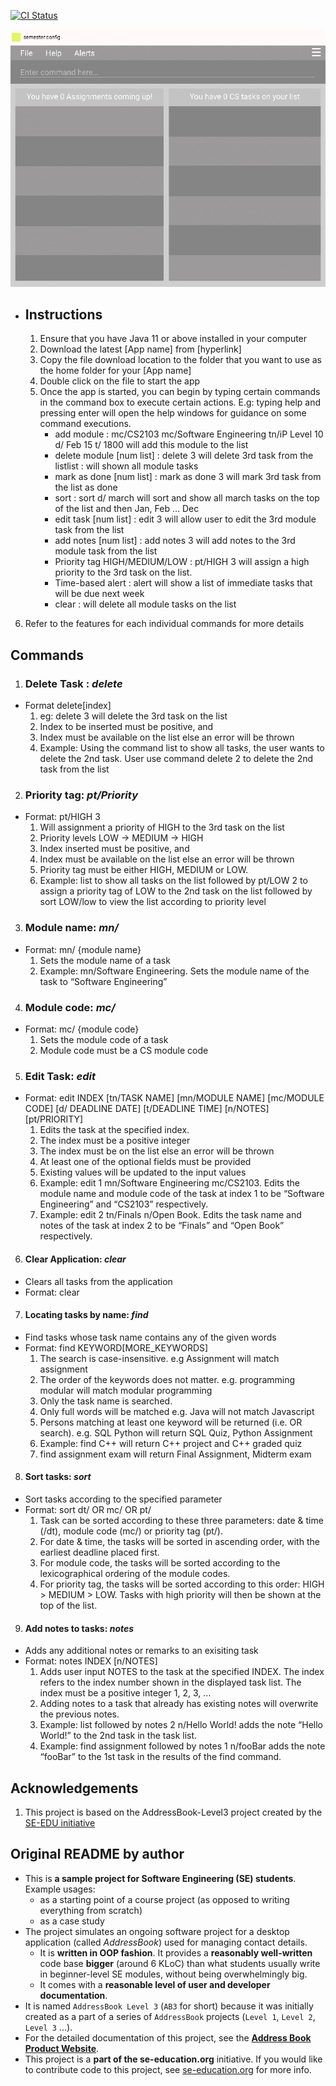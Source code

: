 [![CI Status](https://github.com/se-edu/addressbook-level3/workflows/Java%20CI/badge.svg)](https://github.com/AY2021S2-CS2103-T14-4/tp)

![Ui](docs/images/Ui.png)

* ## **Instructions**
  1. Ensure that you have Java 11 or above installed in your computer
  2. Download the latest [App name] from [hyperlink]
  3. Copy the file download location to the folder that you want to use as the home folder for your [App name]
  4. Double click on the file to start the app
  5. Once the app is started, you can begin by typing certain commands in the command box to execute certain actions. E.g: typing help and pressing enter will open the help windows for guidance on some command executions.
      * add module : mc/CS2103 mc/Software Engineering tn/iP Level 10 d/ Feb 15 t/ 1800 will add this module to the list
      * delete module [num list] : delete 3 will delete 3rd task from the listlist : will shown all module tasks
      * mark as done [num list] : mark as done 3 will mark 3rd task from the list as done
      * sort : sort d/ march will sort and show all march tasks on the top of the list and then Jan, Feb … Dec
      * edit task [num list] : edit 3 will allow user to edit the 3rd module task from the list
      * add notes [num list] : add notes 3 will add notes to the 3rd module task from the list
      * Priority tag HIGH/MEDIUM/LOW : pt/HIGH 3 will assign a high priority to the 3rd task on the list. 
      * Time-based alert : alert will show a list of immediate tasks that will be due next week
      * clear : will delete all module tasks on the list

6. Refer to the features for each individual commands for more details 



## **Commands**

1. ### Delete Task : *delete*
  * Format delete[index]
    1. eg: delete 3 will delete the 3rd task on the list
    2. Index to be inserted must be positive, and
    3. Index must be available on the list else an error will be thrown
    4. Example: Using the command list to show all tasks, the user wants to delete the 2nd task. User use command delete 2 to delete the 2nd task from the list 



2. ### Priority tag: *pt/Priority*
  * Format: pt/HIGH 3
    1. Will assignment a priority of HIGH to the 3rd task on the list
    2. Priority levels LOW -> MEDIUM -> HIGH
    3. Index inserted must be positive, and 
    4. Index must be available on the list else an error will be thrown
    5. Priority tag must be either HIGH, MEDIUM or LOW.
    6. Example: list to show all tasks on the list followed by pt/LOW 2 to assign a priority tag of LOW to the 2nd task on the list followed by sort LOW/low to view the list according to priority level 



3. ### Module name: *mn/*
  * Format: mn/ {module name}
    1. Sets the module name of a task
    2. Example: mn/Software Engineering. Sets the module name of the task to “Software Engineering”



4. ### Module code: *mc/*
  * Format: mc/ {module code}
    1. Sets the module code of a task
    2. Module code must be a CS module code 



5. ### Edit Task: *edit*
  * Format: edit INDEX [tn/TASK NAME] [mn/MODULE NAME] [mc/MODULE CODE] [d/ DEADLINE DATE] [t/DEADLINE TIME] [n/NOTES] [pt/PRIORITY]
    1. Edits the task at the specified index.
    2. The index must be a positive integer
    3. The index must be on the list else an error will be thrown
    4. At least one of the optional fields must be provided
    5. Existing values will be updated to the input values
    6. Example: edit 1 mn/Software Engineering mc/CS2103. Edits the module name and module code of the task at index 1 to be “Software Engineering” and “CS2103” respectively.
    7. Example: edit 2 tn/Finals n/Open Book. Edits the task name and notes of the task at index 2 to be “Finals” and “Open Book” respectively.



6. #### Clear Application: *clear* 
  * Clears all tasks from the application
  * Format: clear



7. #### Locating tasks by name: *find*
  * Find tasks whose task name contains any of the given words
  * Format: find KEYWORD[MORE_KEYWORDS]
    1. The search is case-insensitive. e.g Assignment will match assignment
    2. The order of the keywords does not matter. e.g. programming modular will match modular programming
    3. Only the task name is searched.
    4. Only full words will be matched e.g. Java will not match Javascript
    5. Persons matching at least one keyword will be returned (i.e. OR search). e.g. SQL Python will return SQL Quiz, Python Assignment
    6. Example: find C++ will return C++ project and C++ graded quiz
    7. find assignment exam will return Final Assignment, Midterm exam



8. #### Sort tasks: *sort*
  * Sort tasks according to the specified parameter
  * Format: sort dt/ OR mc/ OR pt/
    1. Task can be sorted according to these three parameters: date & time (/dt), module code (mc/) or priority tag (pt/).
    2. For date & time, the tasks will be sorted in ascending order, with the earliest deadline placed first.
    3. For module code, the tasks will be sorted according to the lexicographical ordering of the module codes.
    4. For priority tag, the tasks will be sorted according to this order: HIGH > MEDIUM > LOW. Tasks with high priority will then be shown at the top of the list.



9. #### Add notes to tasks: *notes*
  * Adds any additional notes or remarks to an exisiting task
  * Format: notes INDEX [n/NOTES]
    1. Adds user input NOTES to the task at the specified INDEX. The index refers to the index number shown in the displayed task list. The index must be a positive integer 1, 2, 3, …
    2. Adding notes to a task that already has existing notes will overwrite the previous notes.
    3. Example: list followed by notes 2 n/Hello World! adds the note “Hello World!” to the 2nd task in the task list.
    4. Example: find assignment followed by notes 1 n/fooBar adds the note “fooBar” to the 1st task in the results of the find command.
 

## Acknowledgements 
1. This project is based on the AddressBook-Level3 project created by the [SE-EDU initiative](https://se-education.org)



## Original README by author

* This is **a sample project for Software Engineering (SE) students**.<br>
  Example usages:
  * as a starting point of a course project (as opposed to writing everything from scratch)
  * as a case study
* The project simulates an ongoing software project for a desktop application (called _AddressBook_) used for managing contact details.
  * It is **written in OOP fashion**. It provides a **reasonably well-written** code base **bigger** (around 6 KLoC) than what students usually write in beginner-level SE modules, without being overwhelmingly big.
  * It comes with a **reasonable level of user and developer documentation**.
* It is named `AddressBook Level 3` (`AB3` for short) because it was initially created as a part of a series of `AddressBook` projects (`Level 1`, `Level 2`, `Level 3` ...).
* For the detailed documentation of this project, see the **[Address Book Product Website](https://se-education.org/addressbook-level3)**.
* This project is a **part of the se-education.org** initiative. If you would like to contribute code to this project, see [se-education.org](https://se-education.org#https://se-education.org/#contributing) for more info.

